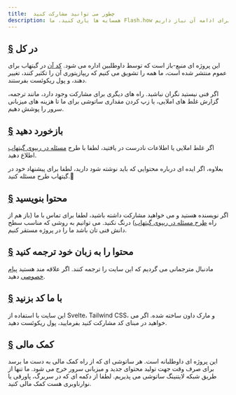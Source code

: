 ```yaml
---
title:  چطور می توانید مشارکت کنید 
description: همسایه ها یاری کنید. ما Flash.how را شروع کردیم زیرا درباره پروتکل ناستر و آنچه می تواند برای رهایی رسانه های اجتماعی از شرکت های بزرگ تکنولوژی انجام دهد ذوق زده هستیم. ما به کمک شما برای ادامه آن نیاز داریم. 
---
```


## [§](#در-کل) در کل

این پروژه ای منبع-باز است که توسط داوطلبین اداره می شود. [کد آن](https://github.com/erskingardner/flash-how) در گیتهاب برای عموم منتشر شده است، ما همه را تشویق می کنیم که ریپازیتوری آن را تکثیر کنند، تغییر دهند، و پول ریکوئست بفرستند. 

اگر فنی نیستید نگران نباشید. راه های دیگری برای مشارکت وجود دارد، مانند ترجمه، گزارش غلط های املایی، یا زپ کردن مقداری ساتوشی برای ما تا هزینه های میزبانی سرور را پوشش دهیم.

## [§](#بازخورد-دهید) بازخورد دهید

اگر غلط املایی یا اطلاعات نادرست در یافتید، لطفا با طرح [مسئله در ریپوی گیتهاب](https://github.com/flash-how/flash-how/issues) اطلاع دهید.

بعلاوه، اگر ایده ای درباره محتوایی که باید نوشته شود دارید، لطفا برای پیشنهاد خود در گیتهاب طرح مسئله کنید.🙌 

## [§](#محتوا-بنویسید) محتوا بنویسید

اگر نویسنده هستید و می خواهید مشارکت داشته باشید، لطفا برای تماس با ما (باز هم از راه [طرح مسئله در ریپوی گیتهاب](https://github.com/flash-how/flash-how/issues)) درنگ نکنید. می توانیم به روشی که مناسب سطح دانش فنی تان باشد ما را در پروژه مستقر کنیم.


## [§](#ترجمه-محتوا) محتوا را به زبان خود ترجمه کنید


مادنبال مترجمانی می گردیم که این سایت را ترجمه کنند. اگر علاقه مند هستید [پیام خصوصی](https://snort.social/p/npub1zuuajd7u3sx8xu92yav9jwxpr839cs0kc3q6t56vd5u9q033xmhsk6c2uc) دهید.  

## [§](#کد-بزنید) با ما کد بزنید

این سایت با استفاده از Svelte، Tailwind CSS، و مارک داون ساخته شده. اگر می خواهید در مبنای کد مشارکت کنید بفرمایید، پول ریکوئست دهید.

## [§](#کمک-مالی) کمک مالی

این پروژه ای داوطلبانه است. هر ساتوشی ای که از راه کمک مالی به دست ما برسد برای صرف وقت جهت تولید محتوای جدید و میزبانی سرور خرج می شود.
ما تنها از طریق شبکه لایتنینگ ساتوشی می پذیریم. لطفا از دکمه ای که در سربرگ، پاورقی یا نوارناوبری هست کمک مالی کنید.

